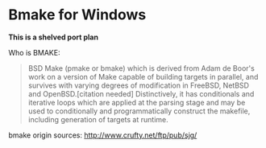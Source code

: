 # Bmake for Windows

**This is a shelved port plan**
 

Who is BMAKE:   
>BSD Make (pmake or bmake) which is derived from Adam de Boor's work on a version of Make capable of building targets in parallel, and survives with varying degrees of modification in FreeBSD, NetBSD and OpenBSD.[citation needed] Distinctively, it has conditionals and iterative loops which are applied at the parsing stage and may be used to conditionally and programmatically construct the makefile, including generation of targets at runtime.


bmake origin sources: http://www.crufty.net/ftp/pub/sjg/